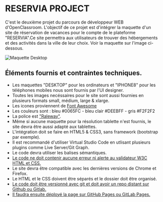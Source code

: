 # RESERVIA PROJECT
C'est le deuxième projet du parcours de développeur WEB d'OpenClassroom. L'objectif de ce projet est d'intégrer la maquette d'un site de réservation de vacances pour le compte de le plateforme "RESERVIA".Ce site permettra aux utilisateurs de trouver des hébergements et des activités dans la ville de leur choix. Voir la maquette sur l'image ci-dessous.

![Maquette Desktop](https://github.com/PhilippeRavette/Reservia-project/blob/master/Desktop%20-%201.png)


## Éléments fournis et contraintes techniques.
- Les maquettes "DESKTOP" pour les ordinateurs et  "IPHONE8" pour les téléphones mobiles nous sont fournis par l'UI designer.
- Toutes les images necéssaires pour le site sont aussi fournies en plusieurs formats small, médium, large & xlarge.
- Les icones proviennent de [Font Awesome](https://fontawesome.com/)
- Les couleurs sont : bleu #0065FC - bleu clair #DEEBFF - gris #F2F2F2
- La police est ["Raleway"](https://fonts.google.com/specimen/Raleway).
- Même si aucune maquette pour la résolution tablette n'est fournis, le site devra être aussi adapté aux tablettes.
- L'intégration doit se faire en HTML5 & CSS3, sans framework (bootstrap par exemple).
- Il est recommandé d'utiliser Virtual Studio Code en utlisant plusieurs plugins comme Live Server/Git Graph.
- Le code devra utiliser les balises sémantiques.
- [Le code ne doit contenir aucune erreur ni alerte au validateur W3C HTML et CSS.](https://validator.w3.org/nu/?doc=https%3A%2F%2Fphilipperavette.github.io%2FReservia-project%2F)
- Le site devra être compatible avec les dernières versions de Chrome et Firefox.
- Le HTML et le CSS doivent être séparés et le dossier doit être organisé.
- [Le code doit être versionné avec git et doit avoir un repo distant sur Github ou Gitlab.](https://github.com/PhilippeRavette/Reservia-project.git)
- [Il faudra ensuite déployé la page sur GitHub Pages ou GitLab Pages.](https://philipperavette.github.io/Reservia-project/)

